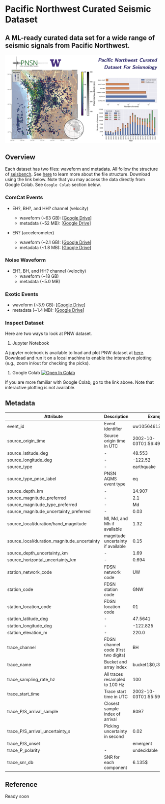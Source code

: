 # Pacific Northwest Curated Seismic Dataset
## A ML-ready curated data set for a wide range of seismic signals from Pacific Northwest.

![map](./figures/README_overview.png)

## Overview
Each dataset has two files: waveform and metadata. All follow the structure of [seisbench](https://seisbench.readthedocs.io/en/latest/). See [here](https://seisbench.readthedocs.io/en/latest/pages/data_format.html) to learn more about the  file structure. Download using the link below. Note that you may access the data directly from Google Colab. See `Google Colab` section below.

### ComCat Events
- EH?, BH?, and HH? channel (velocity)
  - waveform (~63 GB): [[Google Drive](https://drive.google.com/file/d/1QjtgxhdccaWFZC9Ac0AMywJYYEXq140V/view?usp=share_link)]
  - metadata (~52 MB): [[Google Drive](https://drive.google.com/file/d/1pGl5YpkLi_aOJdi0rX6o8QQEIJaCq63l/view?usp=share_link)]

- EN? (accelerometer)
  - waveform (~2.1 GB): [[Google Drive](https://drive.google.com/file/d/1Bsa9bxxVEwLpQ9LuqRrKxT56Ww-yFJGK/view?usp=share_link)]
  - metadata (~1.8 MB): [[Google Drive](https://drive.google.com/file/d/1Sd4eL_kW7FVpJ2hYdK510hOZXfc9pzqd/view?usp=share_link)]

### Noise Waveform
- EH?, BH, and HH? channel (velocity)
  - waveform (~18 GB)
  - metadata (~5.0 MB)
  
### Exotic Events
  - waveform (~3.9 GB): [[Google Drive](https://drive.google.com/file/d/10fnRTU8MqwxCQMef94lCZrtXCuog6SS0/view?usp=share_link)]
  - metadata (~1.4 MB): [[Google Drive](https://drive.google.com/file/d/1Rf3zt3kzr3x3El1ytIVYbuWs_5GsCGnr/view?usp=share_link)]

### Inspect Dataset
Here are two ways to look at PNW dataset. 
1. Jupyter Notebook
   
A jupyter notebook is available to load and plot PNW dataset at [here](./notebooks/inspect_pnw_dataset.ipynb). Download and run it on a local machine to enable the interactive plotting (e.g., zoom in/out for checking the picks).

1. Google Colab [![Open In Colab](https://colab.research.google.com/assets/colab-badge.svg)](https://colab.research.google.com/drive/1z6Ls_cj5cHu0ml_9DK3ExIm3b4EcNsg8?usp=sharing)

If you are more familiar with Google Colab, go to the link above. Note that interactive plotting is not available.

## Metadata
| Attribute      | Description | Example |
| ----------- | ----------- |-------|
| event_id | Event identifier | uw10564613 |
| source_origin_time | Source origin time in UTC | 2002-10-03T01:56:49.530000Z |
| source_latitude_deg | - | 48.553 |
| source_longitude_deg | - | -122.52 |
| source_type | - | earthquake |
| source_type_pnsn_label | PNSN AQMS event type | eq |
| source_depth_km | - | 14.907 |
| source_magnitude_preferred | - | 2.1 |
| source_magnitude_type_preferred | - | Md |
| source_magnitude_uncertainty_preferred | - | 0.03 |
| source_local/duration/hand_magnitude | Ml, Md, and Mh if available | 1.32 |
| source_local/duration_magnitude_uncertainty | magnitude uncertainty if available | 0.15 |
| source_depth_uncertainty_km | - | 1.69 |
| source_horizontal_uncertainty_km | - |0.694 |
| station_network_code | FDSN network code | UW |
| station_code | FDSN station code | GNW |
| station_location_code | FDSN location code | 01 |
| station_latitude_deg | - | 47.5641 |
| station_longitude_deg | - | -122.825 |
| station_elevation_m | - | 220.0 |
| trace_channel | FDSN channel code (first two digits) | BH |
| trace_name | Bucket and array index | bucket1\$0,:3:15001 |
| trace_sampling_rate_hz | All traces resampled to 100 Hz | 100 |
| trace_start_time |  Trace start time in UTC | 2002-10-03T01:55:59.530000Z |
| trace_P/S_arrival_sample | Closest sample index of arrival  | 8097 |
| trace_P/S_arrival_uncertainty_s | Picking uncertainty in second |  0.02 |
| trace_P/S_onset |  |  emergent |
| trace_P_polarity | - |  undecidable |
| trace_snr_db | SNR for each component |  6.135$|$3.065$|$11.766 |

## Reference
Ready soon
